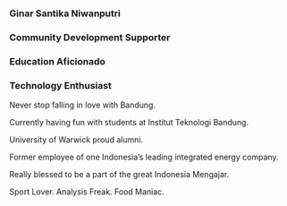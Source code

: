 ### Ginar Santika Niwanputri

### Community Development Supporter
### Education Aficionado
### Technology Enthusiast

Never stop falling in love with Bandung.

Currently having fun with students at Institut Teknologi Bandung.

University of Warwick proud alumni.

Former employee of one Indonesia’s leading integrated energy company.

Really blessed to be a part of the great Indonesia Mengajar.

Sport Lover. Analysis Freak. Food Maniac.
